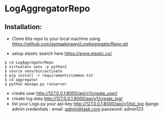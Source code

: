 # LogAggregatorRepo
## Installation:



- Clone this repo to your local machine using https://github.com/asmaakinawy/LogAggregatorRepo.git

- setup elastic search here https://www.elastic.co/

```shell
$ cd LogAggregatorRepo
$ virtualenv venv -p python3
$ source venv/bin/activate
$ pip install -r requirements/common.txt
$ cd aggregator
$ python manage.py runserver
```
- create user http://127.0.0.1:8000/api/v1/create_user/
- create log data http://127.0.0.1:8000/api/v1/create_log/
- list your Logs py your api-key http://127.0.0.1:8000/api/v1/list_log
django admin credentials :
email :admin@task.com
password: admin123
